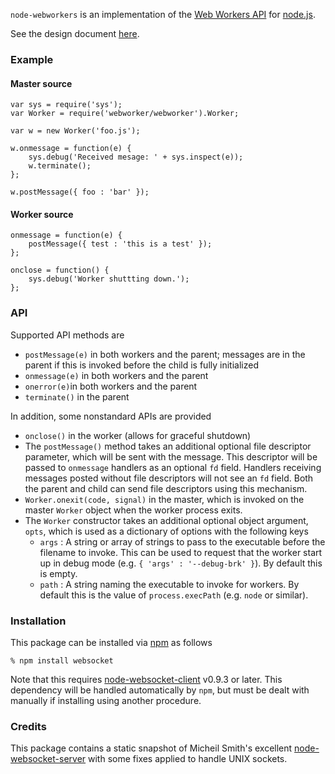 `node-webworkers` is an implementation of the [Web Workers
API](http://www.whatwg.org/specs/web-workers/current-work/) for
[node.js](http://nodejs.org).

See the design document
[here](http://blog.std.in/2010/07/08/nodejs-webworker-design/).

### Example

#### Master source

    var sys = require('sys');
    var Worker = require('webworker/webworker').Worker;
    
    var w = new Worker('foo.js');
    
    w.onmessage = function(e) {
        sys.debug('Received mesage: ' + sys.inspect(e));
        w.terminate();
    };
    
    w.postMessage({ foo : 'bar' });

#### Worker source

    onmessage = function(e) {
        postMessage({ test : 'this is a test' });
    };
    
    onclose = function() {
        sys.debug('Worker shuttting down.');
    };

### API

Supported API methods are

   * `postMessage(e)` in both workers and the parent; messages are in the
     parent if this is invoked before the child is fully initialized
   * `onmessage(e)` in both workers and the parent
   * `onerror(e)`in both workers and the parent
   * `terminate()` in the parent

In addition, some nonstandard APIs are provided

   * `onclose()` in the worker (allows for graceful shutdown)
   * The `postMessage()` method takes an additional optional file descriptor parameter, which
     will be sent with the message. This descriptor will be passed to
     `onmessage` handlers as an optional `fd` field. Handlers receiving
     messages posted without file descriptors will not see an `fd` field. Both
     the parent and child can send file descriptors using this mechanism.
   * `Worker.onexit(code, signal)` in the master, which is invoked on the
     master `Worker` object when the worker process exits.
   * The `Worker` constructor takes an additional optional object argument,
     `opts`, which is used as a dictionary of options with the following keys
      * `args` : A string or array of strings to pass to the executable before the filename to invoke. This can be used to request that the worker start up in debug mode (e.g. `{ 'args' : '--debug-brk' }`). By default this is empty.
      * `path` : A string naming the executable to invoke for workers. By default this is the value of `process.execPath` (e.g. `node` or similar).

### Installation

This package can be installed via [npm](http://npmjs.org/) as follows

    % npm install websocket

Note that this requires
[node-websocket-client](http://github.com/pgriess/node-websocket-client) v0.9.3
or later. This dependency will be handled automatically by `npm`, but must be
dealt with manually if installing using another procedure.

### Credits

This package contains a static snapshot of Micheil Smith's excellent
[node-websocket-server](http://github.com/miksago/node-websocket-server) with
some fixes applied to handle UNIX sockets.
